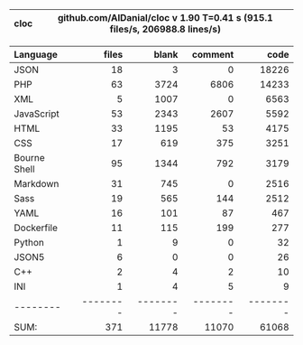 
cloc|github.com/AlDanial/cloc v 1.90  T=0.41 s (915.1 files/s, 206988.8 lines/s)
--- | ---

Language|files|blank|comment|code
:-------|-------:|-------:|-------:|-------:
JSON|18|3|0|18226
PHP|63|3724|6806|14233
XML|5|1007|0|6563
JavaScript|53|2343|2607|5592
HTML|33|1195|53|4175
CSS|17|619|375|3251
Bourne Shell|95|1344|792|3179
Markdown|31|745|0|2516
Sass|19|565|144|2512
YAML|16|101|87|467
Dockerfile|11|115|199|277
Python|1|9|0|32
JSON5|6|0|0|26
C++|2|4|2|10
INI|1|4|5|9
--------|--------|--------|--------|--------
SUM:|371|11778|11070|61068
